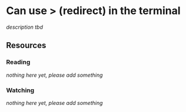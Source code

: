 # Can use > (redirect) in the terminal

_description tbd_

## Resources

### Reading

_nothing here yet, please add something_

### Watching

_nothing here yet, please add something_
